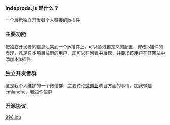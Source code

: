 ### indeprods.js 是什么？
一个展示独立开发者个人链接的js插件

### 主要功能
把独立开发者的信息汇集到一个js插件上，可以通过自定义的配置，修改js插件的表现，凡是在本项目注册的用户，即可以在列表中展现，并要求该用户在其网站中添加本js插件。

### 独立开发者群
这是我个人维护的一个微信群，主要讨论[微创业](https://www.v2ex.com/t/539137#reply86)项目方面的事情，加我微信cmlanche，我拉你进群

### 开源协议
[996.icu](https://github.com/996icu/996.ICU)

